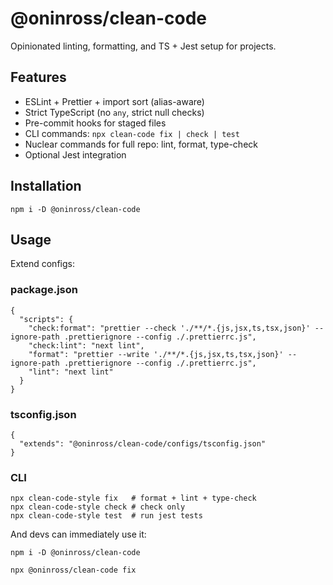 # @oninross/clean-code

Opinionated linting, formatting, and TS + Jest setup for projects.

## Features

- ESLint + Prettier + import sort (alias-aware)
- Strict TypeScript (no `any`, strict null checks)
- Pre-commit hooks for staged files
- CLI commands: `npx clean-code fix | check | test`
- Nuclear commands for full repo: lint, format, type-check
- Optional Jest integration

## Installation

```
npm i -D @oninross/clean-code
```

## Usage

Extend configs:

### package.json

```
{
  "scripts": {
    "check:format": "prettier --check './**/*.{js,jsx,ts,tsx,json}' --ignore-path .prettierignore --config ./.prettierrc.js",
    "check:lint": "next lint",
    "format": "prettier --write './**/*.{js,jsx,ts,tsx,json}' --ignore-path .prettierignore --config ./.prettierrc.js",
    "lint": "next lint"
  }
}
```

### tsconfig.json

```
{
  "extends": "@oninross/clean-code/configs/tsconfig.json"
}
```

### CLI

```
npx clean-code-style fix   # format + lint + type-check
npx clean-code-style check # check only
npx clean-code-style test  # run jest tests
```

And devs can immediately use it:

```
npm i -D @oninross/clean-code
```

```
npx @oninross/clean-code fix
```
